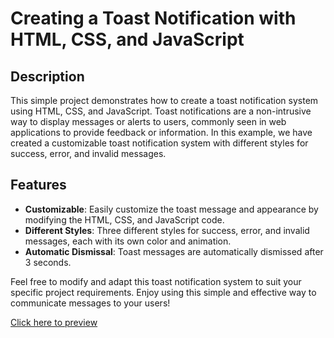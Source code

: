 # Creating a Toast Notification with HTML, CSS, and JavaScript

## Description

This simple project demonstrates how to create a toast notification system using HTML, CSS, and JavaScript. Toast notifications are a non-intrusive way to display messages or alerts to users, commonly seen in web applications to provide feedback or information. In this example, we have created a customizable toast notification system with different styles for success, error, and invalid messages.

## Features

- **Customizable**: Easily customize the toast message and appearance by modifying the HTML, CSS, and JavaScript code.
- **Different Styles**: Three different styles for success, error, and invalid messages, each with its own color and animation.
- **Automatic Dismissal**: Toast messages are automatically dismissed after 3 seconds.

Feel free to modify and adapt this toast notification system to suit your specific project requirements. Enjoy using this simple and effective way to communicate messages to your users!

[Click here to preview](https://rkrider.github.io/toast-notification/)
